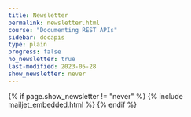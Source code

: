 ```yaml
---
title: Newsletter
permalink: newsletter.html
course: "Documenting REST APIs"
sidebar: docapis
type: plain
progress: false
no_newsletter: true
last-modified: 2023-05-28
show_newsletter: never
---
```


{% if page.show_newsletter != "never" %}
{% include mailjet_embedded.html %}
{% endif %}


<style>
body.pas-body {
    display: none !important;
}
</style>
<script>
  $(document).ready(function() {
    $('#iFrameResizer1').css('display', 'none');
  });
</script>
